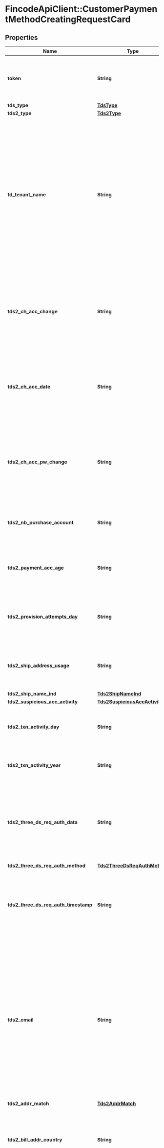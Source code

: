 # FincodeApiClient::CustomerPaymentMethodCreatingRequestCard

## Properties

| Name | Type | Description | Notes |
| ---- | ---- | ----------- | ----- |
| **token** | **String** | カードトークン\\ \\ fincode JSの&#x60;tokens&#x60;メソッドで取得したトークンを指定します。\\ JavaScriptの利用については、[JavaScriptリファレンス](https://docs.fincode.jp/js)をご参照ください。  |  |
| **tds_type** | [**TdsType**](TdsType.md) |  | [optional] |
| **tds2_type** | [**Tds2Type**](Tds2Type.md) |  | [optional] |
| **td_tenant_name** | **String** | &lt;span class&#x3D;\&quot;smallText color--blue-400\&quot;&gt;[3Dセキュア認証パラメータ]&lt;/span&gt;\\ 加盟店名。\\ 3Dセキュア認証の際に表示されるショップ名や加盟店名を指定できます。\\ 使用可能な文字は以下の通りです。 - 半角英数 - 半角記号： !\&quot;#$%&amp;&#39;()*+,-./:;&lt;&#x3D;&gt;?@[\\]&#x60;^_{|}~ - 半角スペース  未指定の場合、 カード決済の契約時にfincodeが下記の形式に従って設定した値が自動的に使用されます。\\ \\ 形式：&#x60;{{ショップID}}-{{英数字からなる固定値}}&#x60;  | [optional] |
| **tds2_ch_acc_change** | **String** | &lt;span class&#x3D;\&quot;smallText color--blue-400\&quot;&gt;[3Dセキュア認証パラメータ]&lt;/span&gt;\\ 購入者ユーザーアカウント 最終更新日\\ 形式：&#x60;YYYYMMDD&#x60;\\ \\ 加盟店アプリケーションにおけるユーザーアカウントの情報が最後に更新された日付を設定します。  | [optional] |
| **tds2_ch_acc_date** | **String** | &lt;span class&#x3D;\&quot;smallText color--blue-400\&quot;&gt;[3Dセキュア認証パラメータ]&lt;/span&gt;\\ 購入者ユーザーアカウント 開設日\\ 形式：&#x60;YYYYMMDD&#x60;\\ \\ 加盟店アプリケーションにおけるユーザーアカウントの開設日を設定します。  | [optional] |
| **tds2_ch_acc_pw_change** | **String** | &lt;span class&#x3D;\&quot;smallText color--blue-400\&quot;&gt;[3Dセキュア認証パラメータ]&lt;/span&gt;\\ 購入者ユーザーアカウント パスワード最終更新日\\ 形式：&#x60;YYYYMMDD&#x60;\\ \\ 加盟店アプリケーションにおけるユーザーアカウントのパスワードが最後に更新された日付を設定します。  | [optional] |
| **tds2_nb_purchase_account** | **String** | &lt;span class&#x3D;\&quot;smallText color--blue-400\&quot;&gt;[3Dセキュア認証パラメータ]&lt;/span&gt;\\ 購入者の過去6カ月間の購入回数  | [optional] |
| **tds2_payment_acc_age** | **String** | &lt;span class&#x3D;\&quot;smallText color--blue-400\&quot;&gt;[3Dセキュア認証パラメータ]&lt;/span&gt;\\ 顧客ユーザーアカウント カード登録日。\\ 形式：&#x60;YYYYMMDD&#x60;  | [optional] |
| **tds2_provision_attempts_day** | **String** | &lt;span class&#x3D;\&quot;smallText color--blue-400\&quot;&gt;[3Dセキュア認証パラメータ]&lt;/span&gt;\\ 顧客ユーザーアカウント 過去24時間のカード追加の試行回数  | [optional] |
| **tds2_ship_address_usage** | **String** | &lt;span class&#x3D;\&quot;smallText color--blue-400\&quot;&gt;[3Dセキュア認証パラメータ]&lt;/span&gt;\\ 配送先住所の最初の使用日。\\ 形式：&#x60;YYYYMMDD&#x60;  | [optional] |
| **tds2_ship_name_ind** | [**Tds2ShipNameInd**](Tds2ShipNameInd.md) |  | [optional] |
| **tds2_suspicious_acc_activity** | [**Tds2SuspiciousAccActivity**](Tds2SuspiciousAccActivity.md) |  | [optional] |
| **tds2_txn_activity_day** | **String** | &lt;span class&#x3D;\&quot;smallText color--blue-400\&quot;&gt;[3Dセキュア認証パラメータ]&lt;/span&gt;\\ 購入者の過去24時間の取引回数  | [optional] |
| **tds2_txn_activity_year** | **String** | &lt;span class&#x3D;\&quot;smallText color--blue-400\&quot;&gt;[3Dセキュア認証パラメータ]&lt;/span&gt;\\ 前年の取引回数  | [optional] |
| **tds2_three_ds_req_auth_data** | **String** | &lt;span class&#x3D;\&quot;smallText color--blue-400\&quot;&gt;[3Dセキュア認証パラメータ]&lt;/span&gt;\\ 顧客ユーザーアカウント ログイン証跡\\ \\ 加盟店アプリケーションにおけるログインの証跡。 ログイン証跡を設定する場合、ログイン方法とログイン日時の設定が必要です。  | [optional] |
| **tds2_three_ds_req_auth_method** | [**Tds2ThreeDsReqAuthMethod**](Tds2ThreeDsReqAuthMethod.md) |  | [optional] |
| **tds2_three_ds_req_auth_timestamp** | **String** | &lt;span class&#x3D;\&quot;smallText color--blue-400\&quot;&gt;[3Dセキュア認証パラメータ]&lt;/span&gt;\\ 顧客ユーザーアカウント ログイン日時\\ \\ ログイン証跡を設定する場合、ログイン方法とログイン日時の設定が必要です。\\ 形式：&#x60;YYYYMMDDHHmm&#x60;  | [optional] |
| **tds2_email** | **String** | &lt;span class&#x3D;\&quot;smallText color--blue-400\&quot;&gt;[3Dセキュア認証パラメータ]&lt;/span&gt;\\ 顧客のメールアドレス\\ \\ 未指定の場合、顧客の&#x60;email&#x60;が自動で設定されます。\\ \\ 2024年8月12日以降、下記の内少なくとも1つが必須となります。  - 顧客の自宅電話番号（&#x60;tds2_home_phone_no&#x60;） - 顧客の携帯電話番号（&#x60;tds2_mobile_phone_no&#x60;） - 顧客の職場電話番号（&#x60;tds2_work_phone_no&#x60;） - 顧客のメールアドレス（&#x60;tds2_email&#x60;）  ※当面は連携しなかった場合でも認証は実施されますが、将来的には利用不可になる可能性があります。  | [optional] |
| **tds2_addr_match** | [**Tds2AddrMatch**](Tds2AddrMatch.md) |  | [optional] |
| **tds2_bill_addr_country** | **String** | &lt;span class&#x3D;\&quot;smallText color--blue-400\&quot;&gt;[3Dセキュア認証パラメータ]&lt;/span&gt;\\ 顧客の請求先住所 国コード\\ 形式：ISO 3166-1 numeric\\ \\ 未指定の場合、顧客の&#x60;addr_country&#x60;が自動で設定されます。  | [optional] |
| **tds2_bill_addr_state** | **String** | &lt;span class&#x3D;\&quot;smallText color--blue-400\&quot;&gt;[3Dセキュア認証パラメータ]&lt;/span&gt;\\ 顧客の請求先住所 州または都道府県コード。\\ 参照： [国土交通省 都道府県コード](https://nlftp.mlit.go.jp/ksj/gml/codelist/PrefCd.html)\\ \\ 未指定の場合、顧客の&#x60;addr_state&#x60;が自動で設定されます。  | [optional] |
| **tds2_bill_addr_city** | **String** | &lt;span class&#x3D;\&quot;smallText color--blue-400\&quot;&gt;[3Dセキュア認証パラメータ]&lt;/span&gt;\\ 顧客の請求先住所 都市名\\ \\ 未指定の場合、顧客の&#x60;addr_city&#x60;が自動で設定されます。  | [optional] |
| **tds2_bill_addr_line_1** | **String** | &lt;span class&#x3D;\&quot;smallText color--blue-400\&quot;&gt;[3Dセキュア認証パラメータ]&lt;/span&gt;\\ 顧客の請求先住所 区域部1行目\\ \\ 顧客の住所の番地・区画を指定してください。未指定の場合。顧客の&#x60;addr_line_1&#x60;が自動で設定されます。  - 都道府県や市区を含めることができます。 - 保持している住所をパラメータの形式に分割できない場合は、桁数が収まるように&#x60;tds2_bill_addr_line_1&#x60; ~ &#x60;tds2_bill_addr_line_3&#x60;に住所を設定してください。 - &#x60;tds2_bill_addr_line_2&#x60;と&#x60;tds2_bill_addr_line_3&#x60;を空にして、&#x60;tds2_bill_addr_line_1&#x60;に全ての住所を設定できます。  未指定の場合、顧客に登録された&#x60;addr_line_1&#x60;を設定します。  | [optional] |
| **tds2_bill_addr_line_2** | **String** | &lt;span class&#x3D;\&quot;smallText color--blue-400\&quot;&gt;[3Dセキュア認証パラメータ]&lt;/span&gt;\\ 顧客の請求先住所 区域部2行目\\ \\ 顧客の住所の建物名・部屋番号を指定してください。未指定の場合、顧客に登録された&#x60;addr_line_2&#x60;を設定します。  | [optional] |
| **tds2_bill_addr_line_3** | **String** | &lt;span class&#x3D;\&quot;smallText color--blue-400\&quot;&gt;[3Dセキュア認証パラメータ]&lt;/span&gt;\\ 顧客の請求先住所 区域部3行目\\ \\ 顧客の住所のその他を指定してください。未指定の場合、顧客に登録された&#x60;addr_line_3&#x60;を設定します。  | [optional] |
| **tds2_bill_addr_post_code** | **String** | &lt;span class&#x3D;\&quot;smallText color--blue-400\&quot;&gt;[3Dセキュア認証パラメータ]&lt;/span&gt;\\ 顧客の請求先住所 郵便番号\\ \\ 未指定の場合、顧客に登録された&#x60;addr_post_code&#x60;を設定します。  | [optional] |
| **tds2_ship_addr_country** | **String** | &lt;span class&#x3D;\&quot;smallText color--blue-400\&quot;&gt;[3Dセキュア認証パラメータ]&lt;/span&gt;\\ 顧客の配送先住所 国コード。\\ 形式：ISO 3166-1 numeric\\  | [optional] |
| **tds2_ship_addr_state** | **String** | &lt;span class&#x3D;\&quot;smallText color--blue-400\&quot;&gt;[3Dセキュア認証パラメータ]&lt;/span&gt;\\ 顧客の配送先住所 州または都道府県コード。\\ 参照： [国土交通省 都道府県コード](https://nlftp.mlit.go.jp/ksj/gml/codelist/PrefCd.html)  | [optional] |
| **tds2_ship_addr_city** | **String** | &lt;span class&#x3D;\&quot;smallText color--blue-400\&quot;&gt;[3Dセキュア認証パラメータ]&lt;/span&gt;\\ 顧客の配送先住所 都市名  | [optional] |
| **tds2_ship_addr_line_1** | **String** | &lt;span class&#x3D;\&quot;smallText color--blue-400\&quot;&gt;[3Dセキュア認証パラメータ]&lt;/span&gt;\\ 顧客の配送先住所 区域部1行目  | [optional] |
| **tds2_ship_addr_line_2** | **String** | &lt;span class&#x3D;\&quot;smallText color--blue-400\&quot;&gt;[3Dセキュア認証パラメータ]&lt;/span&gt;\\ 顧客の配送先住所 区域部2行目  | [optional] |
| **tds2_ship_addr_line_3** | **String** | &lt;span class&#x3D;\&quot;smallText color--blue-400\&quot;&gt;[3Dセキュア認証パラメータ]&lt;/span&gt;\\ 顧客の配送先住所 区域部3行目  | [optional] |
| **tds2_ship_addr_post_code** | **String** | &lt;span class&#x3D;\&quot;smallText color--blue-400\&quot;&gt;[3Dセキュア認証パラメータ]&lt;/span&gt;\\ 顧客の配送先住所 郵便番号  | [optional] |
| **tds2_ship_ind** | [**Tds2ShipInd**](Tds2ShipInd.md) |  | [optional] |
| **tds2_delivery_email_address** | **String** | &lt;span class&#x3D;\&quot;smallText color--blue-400\&quot;&gt;[3Dセキュア認証パラメータ]&lt;/span&gt;\\ 顧客 メールアドレス  | [optional] |
| **tds2_home_phone_cc** | **String** | &lt;span class&#x3D;\&quot;smallText color--blue-400\&quot;&gt;[3Dセキュア認証パラメータ]&lt;/span&gt;\\ 顧客の自宅電話番号の国コード（+を含まない）\\ ※ この値を設定する場合、&#x60;tds2_home_phone_no&#x60;の設定が必要です。\\ \\ 未指定の場合、顧客の&#x60;phone_cc&#x60;が自動で設定されます。  | [optional] |
| **tds2_home_phone_no** | **String** | &lt;span class&#x3D;\&quot;smallText color--blue-400\&quot;&gt;[3Dセキュア認証パラメータ]&lt;/span&gt;\\ 顧客の自宅電話番号（ハイフンなし半角数字のみ）\\ ※ この値を設定する場合、&#x60;tds2_home_phone_cc&#x60;の設定が必要です。\\ \\ 未指定の場合、顧客の&#x60;phone_no&#x60;が自動で設定されます。\\ \\ 2024年8月12日以降、下記の内少なくとも1つが必須となります。  - 顧客の自宅電話番号（&#x60;tds2_home_phone_no&#x60;） - 顧客の携帯電話番号（&#x60;tds2_mobile_phone_no&#x60;） - 顧客の職場電話番号（&#x60;tds2_work_phone_no&#x60;） - 顧客のメールアドレス（&#x60;tds2_email&#x60;）  ※当面は連携しなかった場合でも認証は実施されますが、将来的には利用不可になる可能性があります。  | [optional] |
| **tds2_mobile_phone_cc** | **String** | &lt;span class&#x3D;\&quot;smallText color--blue-400\&quot;&gt;[3Dセキュア認証パラメータ]&lt;/span&gt;\\ 顧客の携帯電話番号の国コード（+を含まない）\\ ※ この値を設定する場合、&#x60;tds2_mobile_phone_no&#x60;の設定が必要です。  | [optional] |
| **tds2_mobile_phone_no** | **String** | &lt;span class&#x3D;\&quot;smallText color--blue-400\&quot;&gt;[3Dセキュア認証パラメータ]&lt;/span&gt;\\ 顧客の携帯電話番号（ハイフンなし半角数字のみ）\\ ※ この値を設定する場合、&#x60;tds2_mobile_phone_cc&#x60;の設定が必要です。\\ \\ 2024年8月12日以降、下記の内少なくとも1つが必須となります。  - 顧客の自宅電話番号（&#x60;tds2_home_phone_no&#x60;） - 顧客の携帯電話番号（&#x60;tds2_mobile_phone_no&#x60;） - 顧客の職場電話番号（&#x60;tds2_work_phone_no&#x60;） - 顧客のメールアドレス（&#x60;tds2_email&#x60;）  ※当面は連携しなかった場合でも認証は実施されますが、将来的には利用不可になる可能性があります。  | [optional] |
| **tds2_work_phone_cc** | **String** | &lt;span class&#x3D;\&quot;smallText color--blue-400\&quot;&gt;[3Dセキュア認証パラメータ]&lt;/span&gt;\\ 顧客の勤務先電話番号の国コード（+を含まない）\\ ※ この値を設定する場合、&#x60;tds2_work_phone_no&#x60;の設定が必要です。  | [optional] |
| **tds2_work_phone_no** | **String** | &lt;span class&#x3D;\&quot;smallText color--blue-400\&quot;&gt;[3Dセキュア認証パラメータ]&lt;/span&gt;\\ 顧客の勤務先電話番号（ハイフンなし半角数字のみ）\\ ※ この値を設定する場合、&#x60;tds2_work_phone_cc&#x60;の設定が必要です。\\ \\ 2024年8月12日以降、下記の内少なくとも1つが必須となります。  - 顧客の自宅電話番号（&#x60;tds2_home_phone_no&#x60;） - 顧客の携帯電話番号（&#x60;tds2_mobile_phone_no&#x60;） - 顧客の職場電話番号（&#x60;tds2_work_phone_no&#x60;） - 顧客のメールアドレス（&#x60;tds2_email&#x60;）  ※当面は連携しなかった場合でも認証は実施されますが、将来的には利用不可になる可能性があります。  | [optional] |
| **tds2_delivery_timeframe** | [**Tds2DeliveryTimeframe**](Tds2DeliveryTimeframe.md) |  | [optional] |
| **tds2_pre_order_date** | **String** | &lt;span class&#x3D;\&quot;smallText color--blue-400\&quot;&gt;[3Dセキュア認証パラメータ]&lt;/span&gt;\\ 商品の発売予定日\\ 形式：&#x60;YYYYMMDD&#x60;  | [optional] |
| **tds2_pre_order_purchase_ind** | [**Tds2PreOrderPurchaseInd**](Tds2PreOrderPurchaseInd.md) |  | [optional] |
| **tds2_reorder_items_ind** | [**Tds2ReorderItemsInd**](Tds2ReorderItemsInd.md) |  | [optional] |
| **tds2_recurring_expiry** | **String** | &lt;span class&#x3D;\&quot;smallText color--blue-400\&quot;&gt;[3Dセキュア認証パラメータ]&lt;/span&gt;\\ ※ サブスクリプションなど継続課金型のビジネスモデルのみ\\ 継続課金の終了日\\ 形式：&#x60;YYYYMMDD&#x60;  | [optional] |
| **tds2_recurring_frequency** | **String** | &lt;span class&#x3D;\&quot;smallText color--blue-400\&quot;&gt;[3Dセキュア認証パラメータ]&lt;/span&gt;\\ ※ サブスクリプションなど継続課金型のビジネスモデルのみ\\ 継続課金の課金間隔の日数（最小）  | [optional] |
| **tds2_gift_card_amount** | **String** | &lt;span class&#x3D;\&quot;smallText color--blue-400\&quot;&gt;[3Dセキュア認証パラメータ]&lt;/span&gt;\\ ※ プリペイドカードまたはギフトカードを購入する場合のみ\\ プリペイドカードまたはギフトカードの総購入金額  | [optional] |
| **tds2_gift_card_count** | **String** | &lt;span class&#x3D;\&quot;smallText color--blue-400\&quot;&gt;[3Dセキュア認証パラメータ]&lt;/span&gt;\\ ※ プリペイドカードまたはギフトカードを購入する場合のみ\\ 購入したプリペイドカードまたはギフトカードの総数  | [optional] |
| **tds2_gift_card_curr** | **String** | &lt;span class&#x3D;\&quot;smallText color--blue-400\&quot;&gt;[3Dセキュア認証パラメータ]&lt;/span&gt;\\ ※ プリペイドカードまたはギフトカードを購入する場合のみ\\ プリペイドカードまたはギフトカードの通貨コード。\\ 形式：ISO 4217 numeric\\ \\ 以下の通貨コードは利用できません。（債券市場単位等）\\ &#x60;955&#x60;, &#x60;956&#x60;, &#x60;957&#x60;, &#x60;958&#x60;, &#x60;959&#x60;, &#x60;960&#x60;, &#x60;961&#x60;, &#x60;962&#x60;, &#x60;963&#x60;, &#x60;964&#x60;, &#x60;999&#x60;  | [optional] |

## Example

```ruby
require 'fincode_api_client'

instance = FincodeApiClient::CustomerPaymentMethodCreatingRequestCard.new(
  token: 34567890123456789012345678901234567890123456789012345678901234567890123456789012345678901234567890123456789012345678901234567890,
  tds_type: null,
  tds2_type: null,
  td_tenant_name: s_***********-ab123,
  tds2_ch_acc_change: 20240101,
  tds2_ch_acc_date: 20220101,
  tds2_ch_acc_pw_change: 20230101,
  tds2_nb_purchase_account: 9999,
  tds2_payment_acc_age: 20231231,
  tds2_provision_attempts_day: 999,
  tds2_ship_address_usage: 20230930,
  tds2_ship_name_ind: null,
  tds2_suspicious_acc_activity: null,
  tds2_txn_activity_day: 999,
  tds2_txn_activity_year: 999,
  tds2_three_ds_req_auth_data: null,
  tds2_three_ds_req_auth_method: null,
  tds2_three_ds_req_auth_timestamp: 202205191234,
  tds2_email: null,
  tds2_addr_match: null,
  tds2_bill_addr_country: 392,
  tds2_bill_addr_state: 13,
  tds2_bill_addr_city: 渋谷区,
  tds2_bill_addr_line_1: 道玄坂1-14-6,
  tds2_bill_addr_line_2: ヒューマックス渋谷ビル,
  tds2_bill_addr_line_3: 7F,
  tds2_bill_addr_post_code: 150-0043,
  tds2_ship_addr_country: 392,
  tds2_ship_addr_state: 13,
  tds2_ship_addr_city: 渋谷区,
  tds2_ship_addr_line_1: 道玄坂1-14-6,
  tds2_ship_addr_line_2: ヒューマックス渋谷ビル,
  tds2_ship_addr_line_3: 7F,
  tds2_ship_addr_post_code: 150-0043,
  tds2_ship_ind: null,
  tds2_delivery_email_address: email@example.com,
  tds2_home_phone_cc: 81,
  tds2_home_phone_no: 312345678,
  tds2_mobile_phone_cc: 81,
  tds2_mobile_phone_no: 9012345678,
  tds2_work_phone_cc: 81,
  tds2_work_phone_no: 312345678,
  tds2_delivery_timeframe: null,
  tds2_pre_order_date: 20231231,
  tds2_pre_order_purchase_ind: null,
  tds2_reorder_items_ind: null,
  tds2_recurring_expiry: 20231231,
  tds2_recurring_frequency: 99,
  tds2_gift_card_amount: 999999,
  tds2_gift_card_count: 99,
  tds2_gift_card_curr: 392
)
```


